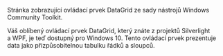 ﻿Stránka zobrazující ovládací prvek DataGrid ze sady nástrojů Windows Community Toolkit.

Váš oblíbený ovládací prvek DataGrid, který znáte z projektů Silverlight a WPF, je teď dostupný pro Windows 10. Tento ovládací prvek prezentuje data jako přizpůsobitelnou tabulku řádků a sloupců.
